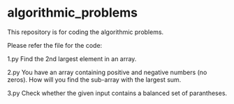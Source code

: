 # algorithmic_problems
This repository is for coding the algorithmic problems.

Please refer the file for the code:

1.py
Find the 2nd largest element in an array.

2.py
You have an array containing positive and negative numbers (no zeros). How will you find the sub-array with the largest sum.

3.py
Check whether the given input contains a balanced set of parantheses.
